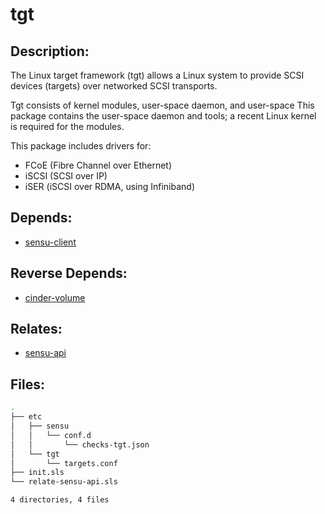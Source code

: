 # tgt

## Description:

The Linux target framework (tgt) allows a Linux system to provide SCSI devices (targets) over networked SCSI transports.

Tgt consists of kernel modules, user-space daemon, and user-space This package contains the user-space daemon and tools; a recent Linux kernel is required for the modules.

This package includes drivers for:

- FCoE (Fibre Channel over Ethernet)
- iSCSI (SCSI over IP)
- iSER (iSCSI over RDMA, using Infiniband)

## Depends:

  -  [sensu-client](/salt/sensu-client)

## Reverse Depends:

  -  [cinder-volume](/salt/cinder-volume)

## Relates:

  -  [sensu-api](/salt/sensu-api)

## Files:

```bash
.
├── etc
│   ├── sensu
│   │   └── conf.d
│   │       └── checks-tgt.json
│   └── tgt
│       └── targets.conf
├── init.sls
└── relate-sensu-api.sls

4 directories, 4 files
```
